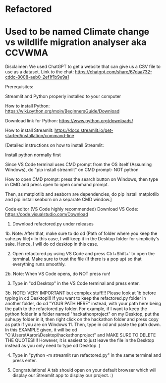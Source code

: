 # Refactored

# Used to be named Climate change vs wildlife migration analyser aka CCVWMA
Disclaimer: We used ChatGPT to get a website that can give us a CSV file to use as a dataset. Link to the chat: https://chatgpt.com/share/67daa732-cddc-8008-aeb0-2ef1f1b9e9a1

Prerequisites:

Streamlit and Python properly installed to your computer

How to install Python: https://wiki.python.org/moin/BeginnersGuide/Download

Download link for Python: https://www.python.org/downloads/

How to install Streamlit: https://docs.streamlit.io/get-started/installation/command-line

[Detailed instructions on how to install Streamlit:

Install python normally first


Since VS Code terminal uses CMD prompt from the OS itself (Assuming Windows), do "pip install streamlit" on CMD prompt- NOT python

How to open CMD prompt: press the search button on Windows, then type in CMD and press open to open command prompt.

Then, as matplotlib and seaborn are dependencies, do pip install matplotlib and pip install seaborn on a separate CMD window.]


Code editor (VS Code highly recommended)
Download VS Code: https://code.visualstudio.com/Download


1. Download refactored.py under releases

1b. Note: After that, make sure to do cd (Path of folder where you keep the suhe.py file)> In this case, I will keep it in the Desktop folder for simplicity's sake. 
Hence, I will do cd desktop in this case.


2. Open refactored.py using VS Code and press Ctrl+Shift+` to open the terminal. Make sure to trust the file (if there is a pop up) so that everything runs smoothly.

2b. Note: When VS Code opens, do NOT press run!

3. Type in "cd Desktop" in the VS Code terminal and press enter.

3b. NOTE: VERY IMPORTANT but complex stuff!!! Please look at 1b before typing in cd Desktop!!! If you want to keep the refactored.py folder in another folder, do cd "YOUR PATH HERE" instead, with your path here being the path to the refactored.py folder. For example, if I want to keep the python folder in a folder named "hackathonproject" on my Desktop, put the suhe.py folder in it, then right click on the hackathon folder and press copy as path if you are on Windows 11. Then, type in cd and paste the path down. In this EXAMPLE given, it will be cd "C:\Users\Aaron\Desktop\hackathonproject\" and MAKE SURE TO DELETE THE QUOTES!!!! However, it is easiest to just leave the file in the Desktop instead as you only need to type cd Desktop. )
   
4. Type in "python -m streamlit run refactored.py" in the same terminal and press enter.
   
   
5. Congratulations! A tab should open on your default browser which will display our Streamlit app to display our project. :)
